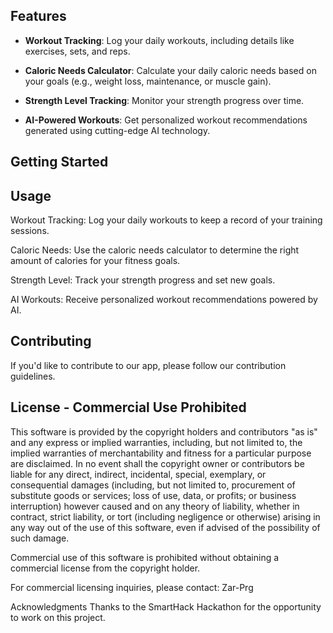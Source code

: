## Features

- **Workout Tracking**: Log your daily workouts, including details like exercises, sets, and reps.

- **Caloric Needs Calculator**: Calculate your daily caloric needs based on your goals (e.g., weight loss, maintenance, or muscle gain).

- **Strength Level Tracking**: Monitor your strength progress over time.

- **AI-Powered Workouts**: Get personalized workout recommendations generated using cutting-edge AI technology.

## Getting Started


## Usage
Workout Tracking: Log your daily workouts to keep a record of your training sessions.

Caloric Needs: Use the caloric needs calculator to determine the right amount of calories for your fitness goals.

Strength Level: Track your strength progress and set new goals.

AI Workouts: Receive personalized workout recommendations powered by AI.

## Contributing
If you'd like to contribute to our app, please follow our contribution guidelines.

## License - Commercial Use Prohibited

This software is provided by the copyright holders and contributors "as is" and any express or implied warranties, including, but not limited to, the implied warranties of merchantability and fitness for a particular purpose are disclaimed. In no event shall the copyright owner or contributors be liable for any direct, indirect, incidental, special, exemplary, or consequential damages (including, but not limited to, procurement of substitute goods or services; loss of use, data, or profits; or business interruption) however caused and on any theory of liability, whether in contract, strict liability, or tort (including negligence or otherwise) arising in any way out of the use of this software, even if advised of the possibility of such damage.

Commercial use of this software is prohibited without obtaining a commercial license from the copyright holder.

For commercial licensing inquiries, please contact: Zar-Prg

Acknowledgments
Thanks to the SmartHack Hackathon for the opportunity to work on this project.
